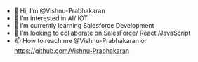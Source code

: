 - 👋 Hi, I’m @Vishnu-Prabhakaran
- 👀 I’m interested in AI/ IOT
- 🌱 I’m currently learning Salesforce Development
- 💞️ I’m looking to collaborate on SalesForce/ React /JavaScript
- 📫 How to reach me @Vishnu-Prabhakaran or https://github.com/Vishnu-Prabhakaran

<!---
Vishnu-Prabhakaran/Vishnu-Prabhakaran is a ✨ special ✨ repository because its `README.md` (this file) appears on your GitHub profile.
You can click the Preview link to take a look at your changes.
--->
